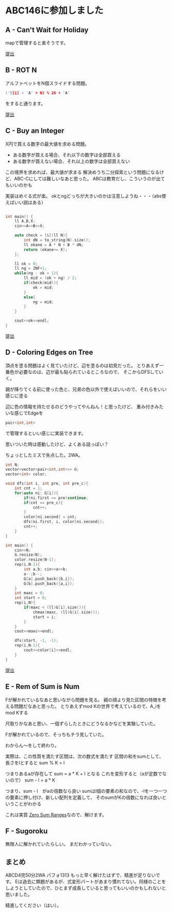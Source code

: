 # ABC146に参加しました

## A - Can't Wait for Holiday
mapで管理すると楽そうです。

[提出](https://atcoder.jp/contests/abc146/submissions/8606216)

## B - ROT N
アルファベットをN個スライドする問題。
```cpp
('S[i] - 'A' + N) % 26 + 'A'
```
をすると通ります。

[提出](https://atcoder.jp/contests/abc146/submissions/8608589)
## C - Buy an Integer
X円で買える数字の最大値を求める問題。

- ある数字が買える場合、それ以下の数字は全部買える
- ある数字が買えない場合、それ以上の数字は全部買えない

この境界を求めれば、最大値が求まる
解決めうち二分探索という問題になるけど、ABC-Cにしては難しいなあと思った。
ABCは教育だし、こういうのが出てもいいのかも

実装はめぐる式が楽。
okとngどっちが大きいのかは注意しようね・・・（abs使えばいい説はある）

```cpp

int main() {
    ll A,B,X;
    cin>>A>>B>>X;

    auto check = [&](ll N){
        int dN = to_string(N).size();
        ll okane = A * N + B * dN;
        return (okane<= X);
    };

    ll ok = 0;
    ll ng = INF+1;
    while(ng - ok > 1){
        ll mid = (ok + ng) / 2;
        if(check(mid)){
            ok = mid;
        }
        else{
            ng = mid;
        }
    }

    cout<<ok<<endl;
}
```
[提出](https://atcoder.jp/contests/abc146/submissions/8611926)

## D - Coloring Edges on Tree
頂点を塗る問題はよく見ていたけど、辺を塗るのは初見だった。
とりあえず一番色が必要なのは、辺が最も貼られているところなので、
そこからDFSしていく。

親が降りてくる前に使った色と、兄弟の色以外で使えばいいので、それらをいい感じに塗る

辺に色の情報を持たせるのどうやってやんねん！と思ったけど、
重み付きみたいな感じでEdgeを

```cpp 
pair<int,int>
```

で管理するといい感じに実装できます。

思いついた時は感動したけど、よくある話っぽい？

ちょっとしたミスで失点した。2WA。

```cpp
int N;
vector<vector<pair<int,int>>> G;
vector<int> color;

void dfs(int i, int pre, int pre_c){
    int cnt = 1;
    for(auto ni: G[i]){
        if(ni.first == pre)continue;
        if(cnt == pre_c){
            cnt++;
        }
        color[ni.second] = cnt;
        dfs(ni.first, i, color[ni.second]);
        cnt++;
    }
}

int main() {
    cin>>N;
    G.resize(N);
    color.resize(N-1);
    rep(i,N-1){
        int a,b; cin>>a>>b;
        a--;b--;
        G[a].push_back({b,i});
        G[b].push_back({a,i});
    }
    int maxc = 0;
    int start = 0;
    rep(i,N){
        if(maxc < (ll)G[i].size()){
            chmax(maxc, (ll)G[i].size());
            start = i;
        }
    }
    cout<<maxc<<endl;

    dfs(start, -1, -1);
    rep(i,N-1){
        cout<<color[i]<<endl;
    }
}

```
[提出](https://atcoder.jp/contests/abc146/submissions/8621890)

## E - Rem of Sum is Num
Fが解かれているなあと思いながら問題を見る。
親の顔より見た区間の特徴を考える問題だなあと思った。
とりあえずmod Kの世界で考えているので、A_iをmod Kする

尺取りかなあと思い、一個ずらしたときにどうなるかなどを実験していた。

Fが解かれているので、そっちもチラ見していた。

わからん〜をして終わり。

実際は、この性質を満たす区間は、次の数式を満たす
区間の和をsumとして、長さをlとすると
sum % K = l

つまりあるaが存在して
sum = a * K + l
となる
これを変形すると（aが定数でないので）
sum - l = a * K

つまり、sum - l　がaの倍数なら良い
sumはl個の要素の和なので、-lを一つ一つの要素に押し付け、新しい配列を定義して、
そのsumがKの倍数になれば良いということがわかる

これは実質 [Zero Sum Ranges](https://atcoder.jp/contests/agc023/tasks/agc023_a)なので、解けます。


## F - Sugoroku

無限人に解かれていたらしい。
まだわかっていない。



## まとめ
ABCD4完50分2WA パフォ1313
もっと早く解けたはずで、精進が足りないです。
Eは過去に類題があるが、式変形パートがあまり慣れてない。同様のことをしようとしていたので、ひとまず成長していると思ってもいいのかもしれないと思いました。

精進してください（はい）。

